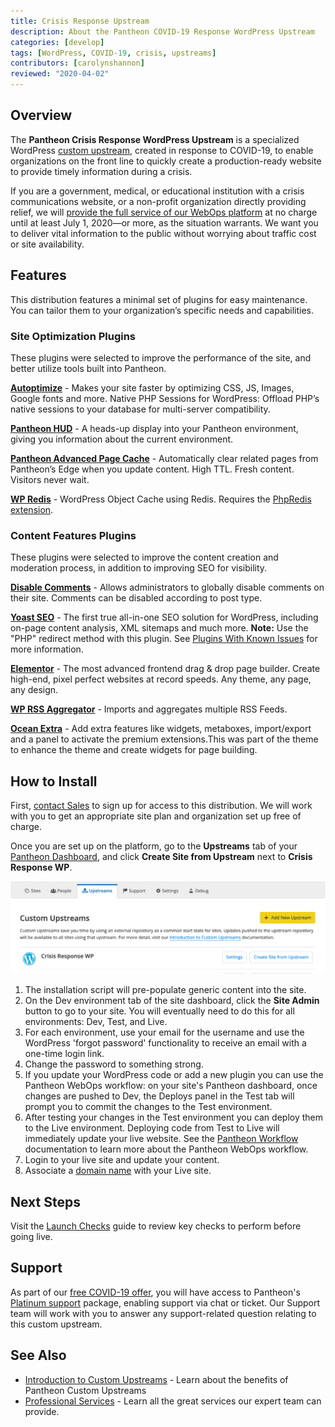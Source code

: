 ```yaml
---
title: Crisis Response Upstream
description: About the Pantheon COVID-19 Response WordPress Upstream
categories: [develop]
tags: [WordPress, COVID-19, crisis, upstreams]
contributors: [carolynshannon]
reviewed: "2020-04-02"
---
```


## Overview

The **Pantheon Crisis Response WordPress Upstream** is a specialized WordPress [custom upstream](/custom-upstream), created in response to COVID-19, to enable organizations on the front line to quickly create a production-ready website to provide timely information during a crisis.

If you are a government, medical, or educational institution with a crisis communications website, or a non-profit organization directly providing relief, we will [provide the full service of our WebOps platform](https://pantheon.io/resources-navigate-covid-19) at no charge until at least July 1, 2020—or more, as the situation warrants. We want you to deliver vital information to the public without worrying about traffic cost or site availability.

## Features

This distribution features a minimal set of plugins for easy maintenance. You can tailor them to your organization’s specific needs and capabilities.

### Site Optimization Plugins

These plugins were selected to improve the performance of the site, and better utilize tools built into Pantheon.

**[Autoptimize](https://wordpress.org/plugins/autoptimize/)** - Makes your site faster by optimizing CSS, JS, Images, Google fonts and more.
Native PHP Sessions for WordPress: Offload PHP’s native sessions to your database for multi-server compatibility.

**[Pantheon HUD](https://wordpress.org/plugins/pantheon-hud/)** - A heads-up display into your Pantheon environment, giving you information about the current environment.

**[Pantheon Advanced Page Cache](https://wordpress.org/plugins/pantheon-advanced-page-cache/)** - Automatically clear related pages from Pantheon’s Edge when you update content. High TTL. Fresh content. Visitors never wait.

**[WP Redis](https://wordpress.org/plugins/wp-redis/)** - WordPress Object Cache using Redis. Requires the [PhpRedis extension](https://github.com/phpredis/phpredis).

### Content Features Plugins

These plugins were selected to improve the content creation and moderation process, in addition to improving SEO for visibility.

**[Disable Comments](https://wordpress.org/plugins/disable-comments/)** - Allows administrators to globally disable comments on their site. Comments can be disabled according to post type.

**[Yoast SEO](https://wordpress.org/plugins/wordpress-seo/)** - The first true all-in-one SEO solution for WordPress, including on-page content analysis, XML sitemaps and much more. **Note:** Use the "PHP" redirect method with this plugin. See [Plugins With Known Issues](/plugins-known-issues#yoast-seo) for more information.

**[Elementor](https://wordpress.org/plugins/elementor/)** - The most advanced frontend drag & drop page builder. Create high-end, pixel perfect websites at record speeds. Any theme, any page, any design.

**[WP RSS Aggregator](https://wordpress.org/plugins/wp-rss-aggregator/)** - Imports and aggregates multiple RSS Feeds.

**[Ocean Extra](https://wordpress.org/plugins/ocean-extra/)** - Add extra features like widgets, metaboxes, import/export and a panel to activate the premium extensions.This was part of the theme to enhance the theme and create widgets for page building.

## How to Install

First, [contact Sales](https://pantheon.io/contact-us) to sign up for access to this distribution. We will work with you to get an appropriate site plan and organization set up free of charge.

Once you are set up on the platform, go to the **Upstreams** tab of your [Pantheon Dashboard](https://dashboard.pantheon.io/), and click **Create Site from Upstream** next to **Crisis Response WP**.

![Create site from Crisis Response WP custom upstream](../images/dashboard/upstream-crisis-response.png)

1. The installation script will pre-populate generic content into the site.
1. On the Dev environment tab of the site dashboard, click the **Site Admin** button to go to your site.  You will eventually need to do this for all environments: Dev, Test, and Live.
1. For each environment, use your email for the username and use the WordPress 'forgot password' functionality to receive an email with a one-time login link.
1. Change the password to something strong.
1. If you update your WordPress code or add a new plugin you can use the Pantheon WebOps workflow: on your site's Pantheon dashboard, once changes are pushed to Dev, the Deploys panel in the Test tab will prompt you to commit the changes to the Test environment.
1. After testing your changes in the Test environment you can deploy them to the Live environment. Deploying code from Test to Live will immediately update your live website. See the [Pantheon Workflow](/pantheon-workflow) documentation to learn more about the Pantheon WebOps workflow.
1. Login to your live site and update your content.
1. Associate a [domain name](/guides/launch/domains) with your Live site.

## Next Steps

Visit the [Launch Checks](/guides/launch/launch-check) guide to review key checks to perform before going live.

## Support
 
 As part of our [free COVID-19 offer](https://pantheon.io/blog/supporting-orgs-on-covid-19-front-line), you will have access to Pantheon's [Platinum support](/support#support-features-and-response-times) package, enabling support via chat or ticket. Our Support team will work with you to answer any support-related question relating to this custom upstream.

## See Also

- [Introduction to Custom Upstreams](/custom-upstream) - Learn about the benefits of Pantheon Custom Upstreams
- [Professional Services](/professional-services) - Learn all the great services our expert team can provide.
